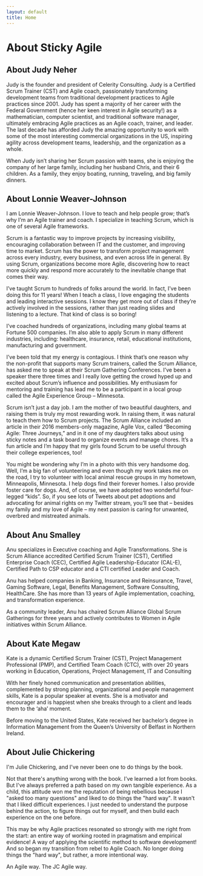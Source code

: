 ```yaml
---
layout: default
title: Home
---
```


# About Sticky Agile

## About Judy Neher
Judy is the founder and president of Celerity Consulting. Judy is a Certified Scrum Trainer (CST) and Agile coach, passionately transforming development teams from traditional development practices to Agile practices since 2001. Judy has spent a majority of her career with the Federal Government (hence her keen interest in Agile security!) as a mathematician, computer scientist, and traditional software manager, ultimately embracing Agile practices as an Agile coach, trainer, and leader. The last decade has afforded Judy the amazing opportunity to work with some of the most interesting commercial organizations in the US, inspiring agility across development teams, leadership, and the organization as a whole.

When Judy isn’t sharing her Scrum passion with teams, she is enjoying the company of her large family, including her husband Chris, and their 6 children. As a family, they enjoy boating, running, traveling, and big family dinners.

## About Lonnie Weaver-Johnson
I am Lonnie Weaver-Johnson. I love to teach and help people grow; that’s why I’m an Agile trainer and coach. I specialize in teaching Scrum, which is one of several Agile frameworks.

Scrum is a fantastic way to improve projects by increasing visibility, encouraging collaboration between IT and the customer, and improving time to market. Scrum has the power to transform project management across every industry, every business, and even across life in general. By using Scrum, organizations become more Agile, discovering how to react more quickly and respond more accurately to the inevitable change that comes their way.

I’ve taught Scrum to hundreds of folks around the world. In fact, I’ve been doing this for 11 years! When I teach a class, I love engaging the students and leading interactive sessions. I know they get more out of class if they’re actively involved in the sessions, rather than just reading slides and listening to a lecture. That kind of class is so boring!

I’ve coached hundreds of organizations, including many global teams at Fortune 500 companies. I’m also able to apply Scrum in many different industries, including: healthcare, insurance, retail, educational institutions, manufacturing and government.

I’ve been told that my energy is contagious. I think that’s one reason why the non-profit that supports many Scrum trainers, called the Scrum Alliance, has asked me to speak at their Scrum Gathering Conferences. I’ve been a speaker there three times and I really love getting the crowd hyped up and excited about Scrum’s influence and possibilities. My enthusiasm for mentoring and training has lead me to be a participant in a local group called the Agile Experience Group – Minnesota.

Scrum isn’t just a day job. I am the mother of two beautiful daughters, and raising them is truly my most rewarding work. In raising them, it was natural to teach them how to Scrum projects. The Scrum Alliance included an article in their 2016 members-only magazine, Agile Vox, called “Becoming Agile: Three Journeys,” and in it one of my daughters talks about using sticky notes and a task board to organize events and manage chores. It’s a fun article and I’m happy that my girls found Scrum to be useful through their college experiences, too!

You might be wondering why I’m in a photo with this very handsome dog. Well, I’m a big fan of volunteering and even though my work takes me on the road, I try to volunteer with local animal rescue groups in my hometown, Minneapolis, Minnesota. I help dogs find their forever homes. I also provide  foster care for dogs. And, of course, we have adopted two wonderful four-legged “kids”. So, if you see lots of Tweets about pet adoptions and advocating for animal rights on my Twitter stream, you’ll see that – besides my family and my love of Agile – my next passion is caring for unwanted, overbred and mistreated animals.

## About Anu Smalley 
Anu specializes in Executive coaching and Agile Transformations. She is Scrum Alliance accredited Certified Scrum Trainer (CST), Certified Enterprise Coach (CEC), Certified Agile Leadership-Educator (CAL-E),  Certified Path to CSP educator and a CTI certified Leader and Coach.

Anu has helped companies in Banking, Insurance and Reinsurance, Travel, Gaming Software, Legal, Benefits Management, Software Consulting, HealthCare. She has more than 13 years of Agile implementation, coaching, and transformation experience. 

As a community leader, Anu has chaired Scrum Alliance Global Scrum Gatherings for three years and actively contributes to Women in Agile initiatives within Scrum Alliance.

## About Kate Megaw 
Kate is a dynamic Certified Scrum Trainer (CST), Project Management Professional (PMP), and Certified Team Coach (CTC), with over 20 years working in Education, Operations, Project Management, IT and Consulting
 
With her finely honed communication and presentation abilities, complemented by strong planning, organizational and people management skills, Kate is a popular speaker at events. She is a motivator and encourager and is happiest when she breaks through to a client and leads them to the ‘aha’ moment.

Before moving to the United States, Kate received her bachelor’s degree in Information Management from the Queen’s University of Belfast in Northern Ireland.

## About Julie Chickering
I'm Julie Chickering, and I've never been one to do things by the book.

Not that there's anything wrong with the book. I’ve learned a lot from books. But I've always preferred a path based on my own tangible experience. As a child, this attitude won me the reputation of being rebellious because I "asked too many questions" and liked to do things the "hard way". It wasn't that I liked difficult experiences. I just needed to understand the purpose behind the action, to figure things out for myself, and then build each experience on the one before.

This may be why Agile practices resonated so strongly with me right from the start: an entire way of working rooted in pragmatism and empirical evidence! A way of applying the scientific method to software development! And so began my transition from rebel to Agile Coach. No longer doing things the "hard way", but rather, a more intentional way.

An Agile way. The JC Agile way.
